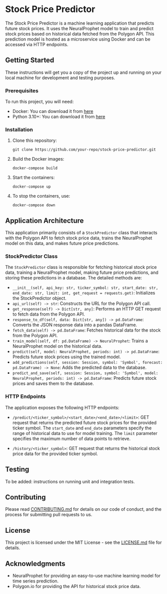 # Stock Price Predictor

The Stock Price Predictor is a machine learning application that predicts future stock prices. It uses the NeuralProphet model to train and predict stock prices based on historical data fetched from the Polygon API. This prediction model is hosted as a microservice using Docker and can be accessed via HTTP endpoints.

## Getting Started

These instructions will get you a copy of the project up and running on your local machine for development and testing purposes.

### Prerequisites

To run this project, you will need:

- Docker: You can download it from [here](https://www.docker.com/products/docker-desktop)
- Python 3.10+: You can download it from [here](https://www.python.org/downloads/)

### Installation

1. Clone this repository:
    ```
    git clone https://github.com/your-repo/stock-price-predictor.git
    ```
2. Build the Docker images:
    ```
    docker-compose build
    ```
3. Start the containers:
    ```
    docker-compose up
    ```
4. To stop the containers, use:
    ```
    docker-compose down
    ```

## Application Architecture

This application primarily consists of a `StockPredictor` class that interacts with the Polygon API to fetch stock price data, trains the NeuralProphet model on this data, and makes future price predictions.

### StockPredictor Class

The `StockPredictor` class is responsible for fetching historical stock price data, training a NeuralProphet model, making future price predictions, and storing these predictions in a database. The detailed methods are:

- `__init__(self, api_key: str, ticker_symbol: str, start_date: str, end_date: str, limit: int, get_request = requests.get)`: Initializes the StockPredictor object.
- `api_url(self) -> str`: Constructs the URL for the Polygon API call.
- `get_response(self) -> Dict[str, any]`: Performs an HTTP GET request to fetch data from the Polygon API.
- `response_to_df(self, data: Dict[str, any]) -> pd.DataFrame`: Converts the JSON response data into a pandas DataFrame.
- `fetch_data(self) -> pd.DataFrame`: Fetches historical data for the stock from the Polygon API.
- `train_model(self, df: pd.DataFrame) -> NeuralProphet`: Trains a NeuralProphet model on the historical data.
- `predict(self, model: NeuralProphet, periods: int) -> pd.DataFrame`: Predicts future stock prices using the trained model.
- `add_predictions(self, session: Session, symbol: 'Symbol', forecast: pd.DataFrame) -> None`: Adds the predicted data to the database.
- `predict_and_save(self, session: Session, symbol: 'Symbol', model: NeuralProphet, periods: int) -> pd.DataFrame`: Predicts future stock prices and saves them to the database.

### HTTP Endpoints

The application exposes the following HTTP endpoints:

- `/predict/<ticker_symbol>/<start_date>/<end_date>/<limit>`: GET request that returns the predicted future stock prices for the provided ticker symbol. The `start_date` and `end_date` parameters specify the range of historical data to use for model training. The `limit` parameter specifies the maximum number of data points to retrieve.

- `/history/<ticker_symbol>`: GET request that returns the historical stock price data for the provided ticker symbol.

## Testing

To be added: instructions on running unit and integration tests.

## Contributing

Please read [CONTRIBUTING.md](CONTRIBUTING.md) for details on our code of conduct, and the process for submitting pull requests to us.

## License

This project is licensed under the MIT License - see the [LICENSE.md](LICENSE.md) file for details.

## Acknowledgments

- NeuralProphet for providing an easy-to-use machine learning model for time series prediction.
- Polygon.io for providing the API for historical stock price data.

